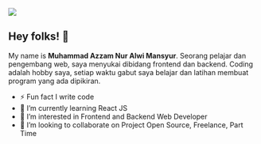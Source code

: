 ![](https://komarev.com/ghpvc/?username=azzmnrwebdev&color=blue)

## Hey folks! 👋
My name is **Muhammad Azzam Nur Alwi Mansyur**. Seorang pelajar dan pengembang web, saya menyukai dibidang frontend dan backend. Coding adalah hobby saya, setiap waktu gabut saya belajar dan latihan membuat program yang ada dipikiran.

- ⚡ Fun fact I write code
- 🌱 I’m currently learning React JS
- 👀 I’m interested in Frontend and Backend Web Developer
- 👯 I’m looking to collaborate on Project Open Source, Freelance, Part Time
